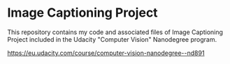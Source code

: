 # Image Captioning Project

This repository contains my code and associated files of Image Captioning Project included in the Udacity "Computer Vision" Nanodegree program.

https://eu.udacity.com/course/computer-vision-nanodegree--nd891 
